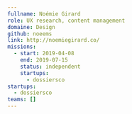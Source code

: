 ```yaml
---
fullname: Noémie Girard
role: UX research, content management
domaine: Design
github: noeems
link: http://noemiegirard.co/
missions:
  - start: 2019-04-08
    end: 2019-07-15
    status: independent
    startups:
      - dossiersco
startups:
  - dossiersco
teams: []
---
```

